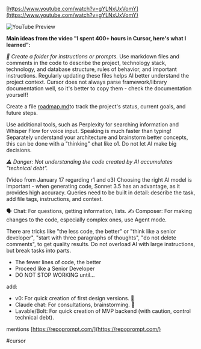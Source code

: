 <!--
date: 2025-02-02T18:46:19
-->


[https://www.youtube.com/watch?v=gYLNxUxVomY](https://www.youtube.com/watch?v=gYLNxUxVomY)

![YouTube Preview](https://img.youtube.com/vi/gYLNxUxVomY/mqdefault.jpg)

**Main ideas from the video "I spent 400+ hours in Cursor, here's what I learned":**

_📂 Create a folder for instructions or prompts._
Use markdown files and comments in the code to describe the project, technology stack, technology, and database structure, rules of behavior, and important instructions. Regularly updating these files helps AI better understand the project context. Cursor does not always parse framework/library documentation well, so it's better to copy them - check the documentation yourself!

Create a file [roadmap.md](roadmap.md)to track the project's status, current goals, and future steps.

Use additional tools, such as Perplexity for searching information and Whisper Flow for voice input. Speaking is much faster than typing! Separately understand your architecture and brainstorm better concepts, this can be done with a "thinking" chat like o1. Do not let AI make big decisions.

_⚠️ Danger: Not understanding the code created by AI accumulates "technical debt"._

(Video from January 17 regarding r1 and o3) Choosing the right AI model is important - when generating code, Sonnet 3.5 has an advantage, as it provides high accuracy. Queries need to be built in detail: describe the task, add file tags, instructions, and context. 

🗣 Chat: For questions, getting information, lists. 
✍️ Composer: For making changes to the code, especially complex ones, use Agent mode. 

There are tricks like "the less code, the better" or "think like a senior developer", "start with three paragraphs of thoughts", "do not delete comments", to get quality results. Do not overload AI with large instructions, but break tasks into parts.

- The fewer lines of code, the better
- Proceed like a Senior Developer 
- DO NOT STOP WORKING until...

add:
- v0: For quick creation of first design versions. 🎨
- Claude chat: For consultations, brainstorming. 🤔
- Lavable/Bolt: For quick creation of MVP backend (with caution, control technical debt).

mentions [https://repoprompt.com/](https://repoprompt.com/)


 #cursor